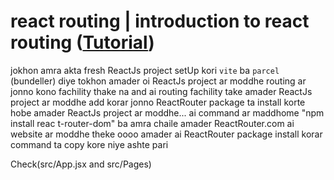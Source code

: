 # react routing | introduction to react routing ([Tutorial](https://www.youtube.com/watch?v=1_powatXjds&list=PLgH5QX0i9K3rGtitufynBKMy5gAFpa1y8&index=61))


jokhon amra akta fresh ReactJs project setUp kori ```vite``` ba ```parcel``` (bundeller) diye tokhon amader oi ReactJs project ar moddhe routing ar jonno kono fachility thake na and ai routing fachility take amader ReactJs project ar moddhe add korar jonno ReactRouter package ta install korte hobe amader ReactJs project ar moddhe... ai command ar maddhome  "npm install reac
t-router-dom" ba amra chaile amader ReactRouter.com ai website ar moddhe theke oooo amader ai ReactRouter package install korar command ta copy kore niye ashte pari

Check(src/App.jsx and src/Pages)